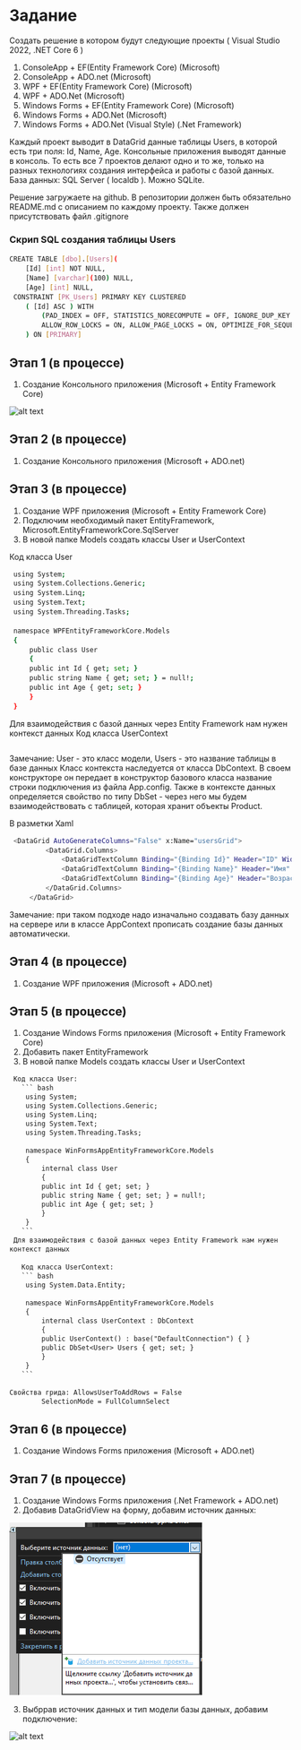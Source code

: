 # Задание
Создать решение в котором будут следующие проекты ( Visual Studio 2022, .NET Core 6 )

1. ConsoleApp + EF(Entity Framework Core)    (Microsoft) 
2. ConsoleApp + ADO.net                      (Microsoft) 
3. WPF + EF(Entity Framework Core)           (Microsoft) 
4. WPF + ADO.Net                             (Microsoft) 
5. Windows Forms + EF(Entity Framework Core) (Microsoft) 
6. Windows Forms + ADO.Net                   (Microsoft) 
7. Windows Forms + ADO.Net (Visual Style)    (.Net Framework) 

Каждый проект выводит в DataGrid данные таблицы Users, в которой есть три поля: Id, Name, Age. Консольные приложения выводят данные в консоль.
То есть все 7 проектов делают одно и то же, только на разных технологиях создания интерфейса и работы с базой данных.
База данных: SQL Server ( localdb ). Можно SQLite.

Решение загружаете на github. В репозитории должен быть обязательно README.md с описанием по каждому проекту.
Также должен присутствовать файл .gitignore

### Скрип SQL создания таблицы Users

``` bash
CREATE TABLE [dbo].[Users](
	[Id] [int] NOT NULL,
	[Name] [varchar](100) NULL,
	[Age] [int] NULL,
 CONSTRAINT [PK_Users] PRIMARY KEY CLUSTERED 
    ( [Id] ASC ) WITH 
        (PAD_INDEX = OFF, STATISTICS_NORECOMPUTE = OFF, IGNORE_DUP_KEY = OFF,
        ALLOW_ROW_LOCKS = ON, ALLOW_PAGE_LOCKS = ON, OPTIMIZE_FOR_SEQUENTIAL_KEY = OFF) ON [PRIMARY]
    ) ON [PRIMARY]
```

## Этап 1 (в процессе)
	
   1) Создание Консольного приложения (Microsoft + Entity Framework Core)

   ![alt text]()
   
## Этап 2 (в процессе)

   1) Создание Консольного приложения (Microsoft + ADO.net)

## Этап 3 (в процессе)

   1) Создание WPF приложения (Microsoft + Entity Framework Core)
   2) Подключим необходимый пакет EntityFramework, Microsoft.EntityFrameworkCore.SqlServer
   3) В новой папке Models создать классы User и UserContext
   
   Код класса User
   ``` bash
	using System;
	using System.Collections.Generic;
	using System.Linq;
	using System.Text;
	using System.Threading.Tasks;

	namespace WPFEntityFrameworkCore.Models
	{
	    public class User
	    {
		public int Id { get; set; }
		public string Name { get; set; } = null!;
		public int Age { get; set; }
	    }
	}

   ```
   Для взаимодействия с базой данных через Entity Framework нам нужен контекст данных
   Код класса UserContext
   ``` bash
   
   ```
   Замечание: User - это класс модели, Users - это название таблицы в базе данных Класс контекста наследуется от класса DbContext. В своем конструкторе он          передает в конструктор базового класса название строки подключения из файла App.config. Также в контексте данных определяется свойство по типу DbSet<Product> -        через него мы будем взаимодействовать с таблицей, которая хранит объекты Product.

   В разметки Xaml
   ``` bash
	<DataGrid AutoGenerateColumns="False" x:Name="usersGrid">
            <DataGrid.Columns>
                <DataGridTextColumn Binding="{Binding Id}" Header="ID" Width="50"/>
                <DataGridTextColumn Binding="{Binding Name}" Header="Имя" Width="120"/>
                <DataGridTextColumn Binding="{Binding Age}" Header="Возраст" Width="80"/>
            </DataGrid.Columns>
        </DataGrid>
   ```

Замечание: при таком подходе надо изначально создавать базу данных на сервере или в классе AppContext прописать создание базы данных автоматически.
## Этап 4 (в процессе)

   1) Создание WPF приложения (Microsoft + ADO.net)

## Этап 5 (в процессе)

   1) Создание Windows Forms приложения (Microsoft + Entity Framework Core)
   2) Добавить  пакет EntityFramework
   3) В новой папке Models создать классы User и UserContext
	
	 Код класса User:
	   ``` bash
		using System;
		using System.Collections.Generic;
		using System.Linq;
		using System.Text;
		using System.Threading.Tasks;

		namespace WinFormsAppEntityFrameworkCore.Models
		{
		    internal class User
		    {
			public int Id { get; set; }
			public string Name { get; set; } = null!;
			public int Age { get; set; }
		    }
		}
	   ```
	 Для взаимодействия с базой данных через Entity Framework нам нужен контекст данных
	
	   Код класса UserContext:
	   ``` bash
		using System.Data.Entity;

		namespace WinFormsAppEntityFrameworkCore.Models
		{
		    internal class UserContext : DbContext
		    {
			public UserContext() : base("DefaultConnection") { }
			public DbSet<User> Users { get; set; }
		    }
		}
	   ```
	
	Свойства грида: AllowsUserToAddRows = False
			SelectionMode = FullColumnSelect
## Этап 6 (в процессе)

   1) Создание Windows Forms приложения (Microsoft + ADO.net)

## Этап 7 (в процессе)

   1) Создание Windows Forms приложения (.Net Framework + ADO.net)
   2) Добавив DataGridView на форму, добавим источник данных: 
	
![alt text](https://github.com/stellrays/WPF/blob/main/Проекты/ВорлдСкиллс/Тренеровочный%20вариант%202021-2022/Дополнительно/Screen/DataSource.png?raw=true)
	
   3) Выбррав источник данных и тип модели базы данных, добавим подключение:
	
![alt text]()

